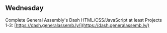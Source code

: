 ## Wednesday

Complete General Assembly's Dash HTML/CSS/JavaScript at least Projects 1-3:
[https://dash.generalassemb.ly/](https://dash.generalassemb.ly/)
